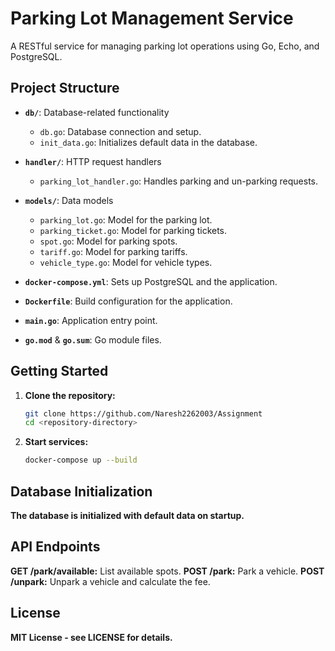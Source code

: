 # Parking Lot Management Service

A RESTful service for managing parking lot operations using Go, Echo, and PostgreSQL.

## Project Structure

- **`db/`**: Database-related functionality
  - `db.go`: Database connection and setup.
  - `init_data.go`: Initializes default data in the database.
  
- **`handler/`**: HTTP request handlers
  - `parking_lot_handler.go`: Handles parking and un-parking requests.

- **`models/`**: Data models
  - `parking_lot.go`: Model for the parking lot.
  - `parking_ticket.go`: Model for parking tickets.
  - `spot.go`: Model for parking spots.
  - `tariff.go`: Model for parking tariffs.
  - `vehicle_type.go`: Model for vehicle types.

- **`docker-compose.yml`**: Sets up PostgreSQL and the application.

- **`Dockerfile`**: Build configuration for the application.

- **`main.go`**: Application entry point.

- **`go.mod`** & **`go.sum`**: Go module files.

## Getting Started

1. **Clone the repository:**
   ```sh
   git clone https://github.com/Naresh2262003/Assignment
   cd <repository-directory>

2. **Start services:**
   ```sh
   docker-compose up --build

## Database Initialization
**The database is initialized with default data on startup.**

## API Endpoints
**GET /park/available:** List available spots.
**POST /park:** Park a vehicle.
**POST /unpark:** Unpark a vehicle and calculate the fee.

## License
**MIT License - see LICENSE for details.**